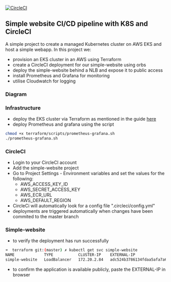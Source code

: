 [![CircleCI](https://circleci.com/gh/sebmrgn/play.svg?style=svg)](https://app.circleci.com/pipelines/github/sebmrgn/play)
## Simple website CI/CD pipeline with K8S and CircleCI

A simple project to create a managed Kubernetes cluster on AWS EKS and host a simple webapp. 
In this project we:
- provision an EKS cluster in an AWS using Terraform
- create a CircleCI deployment for our simple-website using orbs
- deploy the simple-website behind a NLB and expose it to public access
- install Prometheus and Grafana for monitoring
- utilise Cloudwatch for logging

### Diagram



### Infrastructure

- deploy the EKS cluster via Terraform as mentioned in the guide [here](https://github.com/sebmrgn/play/blob/master/terraform/README.md)
- deploy Prometheus and grafana using the script
```bash
chmod +x terraform/scripts/prometheus-grafana.sh
./prometheus-grafana.sh
```


### CircleCI

- Login to your CircleCI account
- Add the simple-website project
- Go to Project Settings - Environment variables and set the values for the following:
    - AWS_ACCESS_KEY_ID
    - AWS_SECRET_ACCESS_KEY
    - AWS_ECR_URL
    - AWS_DEFAULT_REGION
- CircleCi will automatically look for a config file ".circleci/config.yml"
- deployments are triggered automatically when changes have been commited to the master branch

### Simple-website

- to verify the deployment has run successfully
```bash
➜  terraform git:(master) ✗ kubectl get svc simple-website
NAME             TYPE           CLUSTER-IP    EXTERNAL-IP                                                                     PORT(S)        AGE
simple-website   LoadBalancer   172.20.2.84   adc524b3786134fdaa5afa7a69534535-d83a932b7311ca1b.elb.eu-west-1.amazonaws.com   80:31262/TCP   73m
```

- to confirm the application is available publicly, paste the EXTERNAL-IP in browser












